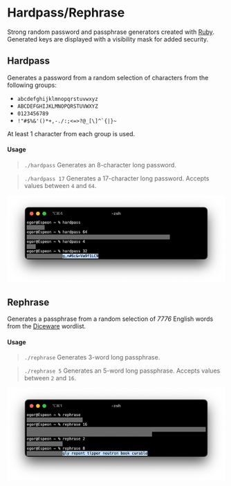 # Hardpass/Rephrase

Strong random password and passphrase generators created with [Ruby](https://www.ruby-lang.org/en/). Generated keys are displayed with a visibility mask for added security.

## Hardpass

Generates a password from a random selection of characters from the following groups:

* `abcdefghijklmnopqrstuvwxyz`
* `ABCDEFGHIJKLMNOPQRSTUVWXYZ`
* `0123456789`
* <code>!"#$%&'()*+,-./:;<=>?@_[\\]^&grave;{|}~</code>

At least 1 character from each group is used.

#### Usage

>`./hardpass` Generates an 8-character long password.

>`./hardpass 17` Generates a 17-character long password. Accepts values between `4` and `64`.

![](screenshots/hardpass.png)

## Rephrase

Generates a passphrase from a random selection of _7776_ English words from the [Diceware](https://theworld.com/~reinhold/diceware.html) wordlist.

#### Usage

>`./rephrase` Generates 3-word long passphrase.

>`./rephrase 5` Generates an 5-word long passphrase. Accepts values between `2` and `16`.

![](screenshots/rephrase.png)
